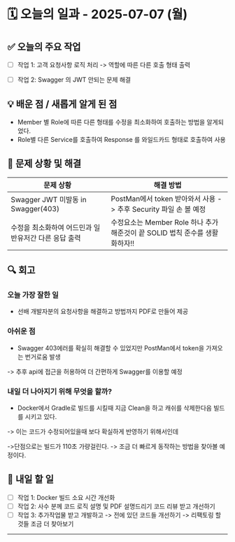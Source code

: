 # 🗓️ 오늘의 일과 - 2025-07-07 (월)

## ✅ 오늘의 주요 작업
- [ ] 작업 1: 고객 요청사항 로직 처리 -> 역할에 따른 다른 호출 형태 출력
- [ ] 작업 2: Swagger 의 JWT 안되는 문제 해결


## 💡 배운 점 / 새롭게 알게 된 점
- Member 별 Role에 따른 다른 형태를 수정을 최소화하여 호출하는 방법을 알게되었다.
- Role별 다른 Service를 호출하여 Response 를 와일드카드 형태로 호출하여 사용

## 🧩 문제 상황 및 해결
| 문제 상황                           | 해결 방법                                              |
|---------------------------------|----------------------------------------------------|
| Swagger JWT 미발동 in Swagger(403) | PostMan에서 token 받아와서 사용 -> 추후 Security 파일 손 볼 예정   |
| 수정을 최소화하여 어드민과 일반유저간 다른 응답 출력   | 수정요소는 Member Role 하나 추가해준것이 끝 SOLID 법칙 준수를 생활화하자!! |

## 🔍 회고
### 오늘 가장 잘한 일
- 선배 개발자분의 요청사항을 해결하고 방법까지 PDF로 만들어 제공
### 아쉬운 점
- Swagger 403에러를 확실히 해결할 수 있었지만 PostMan에서 token을 가져오는 번거로움 발생 

-> 추후 api에 접근을 허용하여 더 간편하게 Swagger를 이용할 예정

### 내일 더 나아지기 위해 무엇을 할까?
- Docker에서 Gradle로 빌드를 시킬때 지금 Clean을 하고 캐쉬를 삭제한다음 빌드를 시키고 있다.

-> 이는 코드가 수정되어있을때 보다 확실하게 반영하기 위해서인데

->단점으로는 빌드가 110초 가량걸린다. -> 조금 더 빠르게 동작하는 방법을 찾아볼 예정이다.

## 📌 내일 할 일
- [ ] 작업 1: Docker 빌드 소요 시간 개선화
- [ ] 작업 2: 사수 분께 코드 로직 설명 및 PDF 설명드리기 코드 리뷰 받고 개선하기
- [ ] 작업 3: 추가작업물 받고 개발하고 -> 전에 있던 코드들 개선하기 -> 리팩토링 할 것들 조금 더 찾아보기

---

